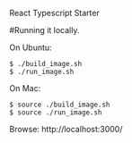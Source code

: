 React Typescript Starter

#Running it locally.

On Ubuntu:

```
$ ./build_image.sh
$ ./run_image.sh
```

On Mac:

```
$ source ./build_image.sh
$ source ./run_image.sh
```

Browse: http://localhost:3000/
